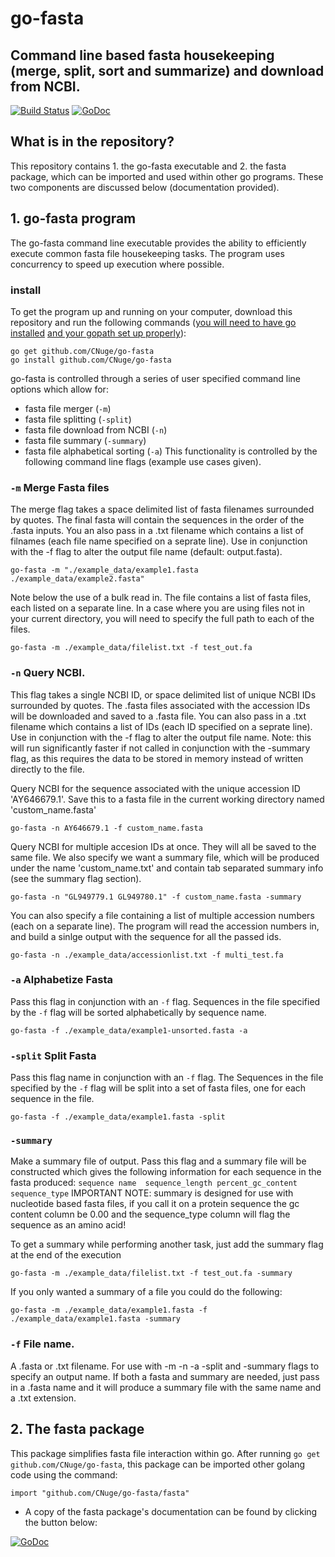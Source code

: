 # go-fasta
## Command line based fasta housekeeping (merge, split, sort and summarize) and download from NCBI.
[![Build Status](https://travis-ci.org/CNuge/go-fasta.svg?branch=master)](https://travis-ci.org/CNuge/go-fasta)
[![GoDoc](https://godoc.org/github.com/CNuge/go-fasta/fasta?status.svg)](https://godoc.org/github.com/CNuge/go-fasta/fasta)

## What is in the repository?
This repository contains 1. the go-fasta executable and 2. the fasta package, which can be imported and used within other go programs. These two components are discussed below (documentation provided).

## 1. go-fasta program 
The go-fasta command line executable provides the ability to efficiently execute common fasta file housekeeping tasks. The program uses concurrency to speed up execution where possible. 
### install
To get the program up and running on your computer, download this repository and run the following commands ([you will need to have go installed](https://golang.org/) [and your gopath set up properly](https://github.com/golang/go/wiki/SettingGOPATH)): 
```
go get github.com/CNuge/go-fasta
go install github.com/CNuge/go-fasta
```
go-fasta is controlled through a series of user specified command line options which allow for:
* fasta file merger (`-m`)
* fasta file splitting (`-split`)
* fasta file download from NCBI (`-n`)
* fasta file summary (`-summary`)
* fasta file alphabetical sorting (`-a`)
This functionality is controlled by the following command line flags (example use cases given).

### `-m` Merge Fasta files
The merge flag takes a space delimited list of fasta filenames surrounded by quotes. The final fasta will contain the sequences in the order of the .fasta inputs.
You an also pass in a .txt filename which contains a list of filnames (each file name specified on a seprate line).
Use in conjunction with the -f flag to alter the output file name (default: output.fasta).

```
go-fasta -m "./example_data/example1.fasta ./example_data/example2.fasta"
```

Note below the use of a bulk read in. The file contains a list of fasta files, each listed on a separate line. In a case where you are using files not in your current directory, you will need to specify the full path to each of the files.
```
go-fasta -m ./example_data/filelist.txt -f test_out.fa
```

### `-n` Query NCBI. 
This flag takes a single NCBI ID, or space delimited list of unique NCBI IDs surrounded by quotes. The .fasta files associated with the accession IDs will be downloaded and saved to a .fasta file. You can also pass in a .txt filename which contains a list of IDs (each ID specified on a seprate line). 
Use in conjunction with the -f flag to alter the output file name. Note: this will run significantly faster if not called in conjunction with the -summary flag, as this requires the data to be stored in memory instead of written directly to the file.

Query NCBI for the sequence associated with the unique accession ID 'AY646679.1'. Save this to a fasta file in the current working directory named 'custom_name.fasta'
```
go-fasta -n AY646679.1 -f custom_name.fasta
```

Query NCBI for multiple accesion IDs at once. They will all be saved to the same file. We also specify we want a summary file, which will be produced under the name 'custom_name.txt' and contain tab separated summary info (see the summary flag section).
```
go-fasta -n "GL949779.1 GL949780.1" -f custom_name.fasta -summary
```

You can also specify a file containing a list of multiple accession numbers (each on a separate line). The program will read the accession numbers in, and build a sinlge output with the sequence for all the passed ids.
```
go-fasta -n ./example_data/accessionlist.txt -f multi_test.fa
```

### `-a` Alphabetize Fasta
Pass this flag in conjunction with an `-f` flag. Sequences in the file specified by the `-f` flag will be sorted alphabetically by  sequence name.

```
go-fasta -f ./example_data/example1-unsorted.fasta -a
```

### `-split` Split Fasta
Pass this flag name in conjunction with an `-f` flag.
The Sequences in the file specified by the `-f` flag will be split into a set of fasta files, one for each sequence in the file.

```
go-fasta -f ./example_data/example1.fasta -split
```

### `-summary`
Make a summary file of output. Pass this flag and a summary file will be constructed which gives the following information for each sequence in the fasta produced: 
`sequence name	sequence_length	percent_gc_content sequence_type`
IMPORTANT NOTE: summary is designed for use with nucleotide based fasta files, if you call it on a protein sequence the gc content column be 0.00 and the sequence_type column will flag the sequence as an amino acid!

To get a summary while performing another task, just add the summary flag at the end of the execution
```
go-fasta -m ./example_data/filelist.txt -f test_out.fa -summary
```
If you only wanted a summary of a file you could do the following:
```
go-fasta -m ./example_data/example1.fasta -f ./example_data/example1.fasta -summary
```


### `-f` File name.
A .fasta or .txt filename. For use with -m -n -a -split and -summary flags to specify an output name.
If both a fasta and summary are needed, just pass in a .fasta name and it will produce a summary file with the same name and a .txt extension.


## 2. The fasta package

This package simplifies fasta file interaction within go. After running `go get github.com/CNuge/go-fasta`, this package can be imported other golang code using the command:
```
import "github.com/CNuge/go-fasta/fasta"
```

* A copy of the fasta package's documentation can be found by clicking the button below:

[![GoDoc](https://godoc.org/github.com/CNuge/go-fasta/fasta?status.svg)](https://godoc.org/github.com/CNuge/go-fasta/fasta)


